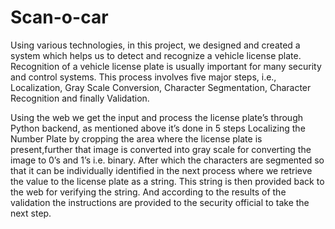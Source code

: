 # Scan-o-car
Using various technologies, in this project, we designed and created a system which helps us to detect and recognize a vehicle license plate. Recognition of a vehicle license  plate is usually important for many security and control systems. This process involves five major steps, i.e., Localization, Gray Scale Conversion, Character Segmentation, Character Recognition and finally Validation. 

Using the web we get the input and process the license plate’s through Python backend, as mentioned above it’s done in 5 steps Localizing the Number Plate by cropping the area where the license plate is present,further that image is converted into gray scale for converting the image to 0’s and 1’s i.e. binary. After which the characters are segmented so that it can be individually identified in the next process where we retrieve the value to the license plate as a string. This string is then provided back to the web for verifying the string. And according to the results of the validation the instructions are provided to the security official to take the next step.

